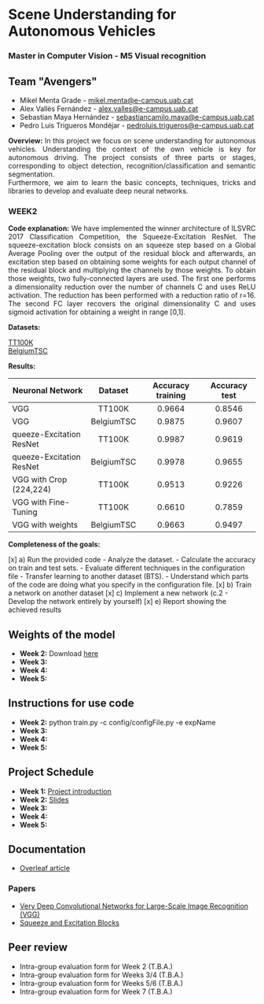 # Scene Understanding for Autonomous Vehicles

### Master in Computer Vision - M5 Visual recognition

## Team "Avengers"
- Mikel Menta Grade - mikel.menta@e-campus.uab.cat
- Alex Vallès Fernández - alex.valles@e-campus.uab.cat
- Sebastian Maya Hernández - sebastiancamilo.maya@e-campus.uab.cat
- Pedro Luis Trigueros Mondéjar - pedroluis.trigueros@e-campus.uab.cat

<p align="justify"><b>Overview:</b> 
In this project we focus on scene understanding for autonomous vehicles. Understanding the context of the own vehicle is key for autonomous driving. The project consists of three parts or stages, corresponding to object detection, recognition/classification and semantic segmentation.<br/>
Furthermore, we aim to learn the basic concepts, techniques, tricks and libraries to develop and evaluate deep neural networks.
</p>

### WEEK2
<p align="justify"><b>Code explanation:</b>
We have implemented the winner architecture of ILSVRC 2017 Classification Competition, the Squeeze-Excitation ResNet. 
The squeeze-excitation block consists on an squeeze step based on a Global Average Pooling over the output of the residual block and afterwards, an excitation step based on obtaining some weights for each output channel of the residual block and multiplying the channels by those weights. To obtain those weights, two fully-connected layers are used. The first one performs a dimensionality reduction over the number of channels C and uses ReLU activation. The reduction has been performed with a reduction ratio of r=16. The second FC layer  recovers the original dimensionality C and uses sigmoid activation for obtaining a weight in range [0,1].
</p>

<p align="justify"><b>Datasets:</b>

[TT100K](http://cg.cs.tsinghua.edu.cn/traffic-sign/)<br/>
[BelgiumTSC](http://btsd.ethz.ch/shareddata/)
</p>

<p align="justify"><b>Results:</b>

| Neuronal Network         | Dataset     | Accuracy training  | Accuracy test |
| ------------------------ |:-----------:|:------------------:|:-------------:|
|VGG                       | TT100K      | 0.9664             | 0.8546        |
|VGG                       | BelgiumTSC  | 0.9875             | 0.9607        |
|queeze-Excitation ResNet  | TT100K      | 0.9987             | 0.9619        |
|queeze-Excitation ResNet  | BelgiumTSC  | 0.9978             | 0.9655        |
|VGG with Crop (224,224)   | TT100K      | 0.9513             | 0.9226        |
|VGG with Fine-Tuning      | TT100K      | 0.6610             | 0.7859        |
|VGG with weights          | BelgiumTSC  | 0.9663             | 0.9497        |

</p>

<p align="justify"><b>Completeness of the goals:</b>

[x] a) Run the provided code
	- Analyze the dataset.
	- Calculate the accuracy on train and test sets.
	- Evaluate different techniques in the configuration file
	- Transfer learning to another dataset (BTS).
	- Understand which parts of the code are doing what you specify in the configuration file.
[x] b) Train a network on another dataset
[x] c) Implement a new network (c.2 - Develop the network entirely by yourself)
[x] e) Report showing the achieved results 
</p>

## Weights of the model
*   **Week 2:** Download [here](https://drive.google.com/file/d/1Jpp32Rv_DRf0ml6YI4snDIONUjovq30b/view?usp=sharing)
*   **Week 3:**
*   **Week 4:**
*   **Week 5:**

## Instructions for use code 
*   **Week 2:** python train.py -c config/configFile.py -e expName
*   **Week 3:**
*   **Week 4:**
*   **Week 5:**

## Project Schedule
*   **Week 1:** [Project introduction](https://www.google.es)
*   **Week 2:** [Slides](https://docs.google.com/presentation/d/1rJLKQuK2cMjYeAlZBgj0RB2ovhd1AvWGDzMVq4Z844E/edit?usp=sharing)
*   **Week 3:**
*   **Week 4:**
*   **Week 5:**

## Documentation
- [Overleaf article](https://www.overleaf.com/read/fbhxbjqydfwx)

### Papers
- [Very Deep Convolutional Networks for Large-Scale Image Recognition (VGG)](https://www.overleaf.com/read/jwgpqfzvnwgk)
- [Squeeze and Excitation Blocks](https://www.overleaf.com/read/bxmpwjqhckmn)

## Peer review
- Intra-group evaluation form for Week 2 (T.B.A.)
- Intra-group evaluation form for Weeks 3/4 (T.B.A.)
- Intra-group evaluation form for Weeks 5/6 (T.B.A.)
- Intra-group evaluation form for Week 7 (T.B.A.)
